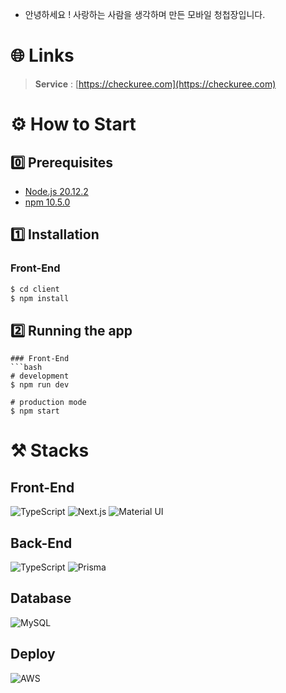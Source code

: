 * 안녕하세요 ! 사랑하는 사람을 생각하며 만든 모바일 청첩장입니다.

# 🌐 Links
> **Service** : [https://checkuree.com](https://checkuree.com) <br>

# ⚙️ How to Start
## 0️⃣ Prerequisites
* [Node.js 20.12.2](https://nodejs.org/en/download/package-manager/)
* [npm 10.5.0](https://www.npmjs.com/package/npm/v/10.5.2)
  
## 1️⃣ Installation

### Front-End
```bash       
$ cd client
$ npm install
```

## 2️⃣ Running the app

```
### Front-End
```bash
# development
$ npm run dev

# production mode
$ npm start
```

# ⚒️ Stacks
## Front-End
![TypeScript](https://img.shields.io/badge/TypeScript-3178C6?style=for-the-badge&logo=TypeScript&logoColor=white)
![Next.js](https://img.shields.io/badge/Next.js-000000?style=for-the-badge&logo=Next.js&logoColor=white)
![Material UI](https://img.shields.io/badge/Material%20UI-007FFF?style=for-the-badge&logo=MUI&logoColor=white)
## Back-End
![TypeScript](https://img.shields.io/badge/TypeScript-3178C6?style=for-the-badge&logo=TypeScript&logoColor=white)
![Prisma](https://img.shields.io/badge/TypeORM-F37626?style=for-the-badge&logo=TypeORM&logoColor=white)

## Database
![MySQL](https://img.shields.io/badge/MySQL-4479A1?style=for-the-badge&logo=MySQL&logoColor=white)
## Deploy
![AWS](https://img.shields.io/badge/AWS-232F3E?style=for-the-badge&logo=AmazonAWS&logoColor=white)
